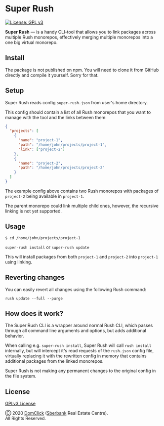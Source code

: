 
# Super Rush

[![License: GPL v3](https://img.shields.io/badge/License-GPLv3-blue.svg)](https://www.gnu.org/licenses/gpl-3.0)

**Super Rush** — is a handy CLI-tool that allows you to link packages
across multiple Rush monorepos, effectively merging multiple monorepos
into a one big virtual monorepo.


## Install

The package is not published on npm.
You will need to clone it from GitHub directly and compile it yourself.
Sorry for that.


## Setup

Super Rush reads config `super-rush.json` from user's home directory.

This config should contain a list of all Rush monorepos that you want to manage
with the tool and the links between them:

```json
{
  "projects": [
    {
      "name": "project-1",
      "path": "/home/john/projects/project-1",
      "link": ["project-2"]
    },
    {
      "name": "project-2",
      "path": "/home/john/projects/project-2"
    }
  ]
}
```

The example config above contains two Rush monorepos with packages of
`project-2` being available in `project-1`.

The parent monorepo could link multiple child ones, however,
the recursive linking is not yet supported.


## Usage

`$ cd /home/john/projects/project-1`

`super-rush install` or `super-rush update`

This will install packages from both `project-1` and `project-2`
into `project-1` using linking.


## Reverting changes

You can easily revert all changes using the following Rush command:

`rush update --full --purge`


## How does it work?

The Super Rush CLI is a wrapper around normal Rush CLI,
which passes through all command line arguments and options,
but adds additional behavior.

When calling e.g. `super-rush install`, Super Rush will call `rush install`
internally, but will intercept it's read requests of the `rush.json` config file,
virtually replacing it with the rewritten config in memory that contains additional
packages from the linked monorepos.

Super Rush is not making any permanent changes to the original config in the file system.


## License

[GPLv3 License](./LICENSE.md)

Ⓒ 2020 [DomClick][domclick]
([Sberbank][sberbank] Real Estate Centre).<br>
All Rights Reserved.


  [domclick]: https://domclick.ru/
  [sberbank]: https://www.sberbank.com/index
